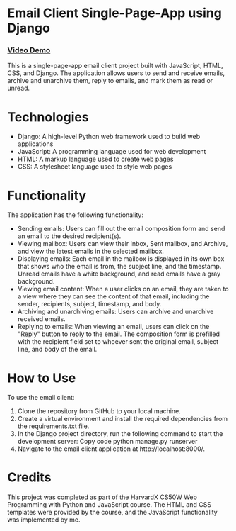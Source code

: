 # Email Client Single-Page-App using Django

### [Video Demo](https://youtu.be/ke0SxYfIFXU)

This is a single-page-app email client project built with JavaScript, HTML, CSS, and Django. The application allows users to send and receive emails, archive and unarchive them, reply to emails, and mark them as read or unread.

# Technologies
- Django: A high-level Python web framework used to build web applications
- JavaScript: A programming language used for web development
- HTML: A markup language used to create web pages
- CSS: A stylesheet language used to style web pages

# Functionality
The application has the following functionality:

- Sending emails: Users can fill out the email composition form and send an email to the desired recipient(s).
- Viewing mailbox: Users can view their Inbox, Sent mailbox, and Archive, and view the latest emails in the selected mailbox.
- Displaying emails: Each email in the mailbox is displayed in its own box that shows who the email is from, the subject line, and the timestamp. Unread emails have a white background, and read emails have a gray background.
- Viewing email content: When a user clicks on an email, they are taken to a view where they can see the content of that email, including the sender, recipients, subject, timestamp, and body.
- Archiving and unarchiving emails: Users can archive and unarchive received emails.
- Replying to emails: When viewing an email, users can click on the "Reply" button to reply to the email. The composition form is prefilled with the recipient field set to whoever sent the original email, subject line, and body of the email.

# How to Use
To use the email client:

1. Clone the repository from GitHub to your local machine.
2. Create a virtual environment and install the required dependencies from the requirements.txt file.
3. In the Django project directory, run the following command to start the development server:
Copy code
    python manage.py runserver
4. Navigate to the email client application at http://localhost:8000/.

# Credits
This project was completed as part of the HarvardX CS50W Web Programming with Python and JavaScript course. The HTML and CSS templates were provided by the course, and the JavaScript functionality was implemented by me.

